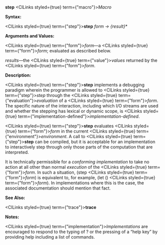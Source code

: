 **step** <ClLinks styled={true} term={"macro"}><i>Macro</i></ClLinks> 



**Syntax:** 



<ClLinks styled={true} term={"step"}><b>step</b></ClLinks> *form → \{result\}*\* 



**Arguments and Values:** 



<ClLinks styled={true} term={"form"}><i>form</i></ClLinks>—a <ClLinks styled={true} term={"form"}><i>form</i></ClLinks>; evaluated as described below. 



*results*—the <ClLinks styled={true} term={"value"}><i>values</i></ClLinks> returned by the <ClLinks styled={true} term={"form"}><i>form</i></ClLinks>. 



**Description:** 



<ClLinks styled={true} term={"step"}><b>step</b></ClLinks> implements a debugging paradigm wherein the programmer is allowed to <ClLinks styled={true} term={"step"}><i>step</i></ClLinks> through the <ClLinks styled={true} term={"evaluation"}><i>evaluation</i></ClLinks> of a <ClLinks styled={true} term={"form"}><i>form</i></ClLinks>. The specific nature of the interaction, including which I/O streams are used and whether the stepping has lexical or dynamic scope, is <ClLinks styled={true} term={"implementation-defined"}><i>implementation-defined</i></ClLinks>. 







 



 



<ClLinks styled={true} term={"step"}><b>step</b></ClLinks> evaluates <ClLinks styled={true} term={"form"}><i>form</i></ClLinks> in the current <ClLinks styled={true} term={"environment"}><i>environment</i></ClLinks>. A call to <ClLinks styled={true} term={"step"}><b>step</b></ClLinks> can be compiled, but it is acceptable for an implementation to interactively step through only those parts of the computation that are interpreted. 



It is technically permissible for a *conforming implementation* to take no action at all other than normal *execution* of the <ClLinks styled={true} term={"form"}><i>form</i></ClLinks>. In such a situation, (step <ClLinks styled={true} term={"form"}><i>form</i></ClLinks>) is equivalent to, for example, (let () <ClLinks styled={true} term={"form"}><i>form</i></ClLinks>). In implementations where this is the case, the associated documentation should mention that fact. 



**See Also:** 



<ClLinks styled={true} term={"trace"}><b>trace</b></ClLinks> 



**Notes:** 



<ClLinks styled={true} term={"implementation"}><i>Implementations</i></ClLinks> are encouraged to respond to the typing of ? or the pressing of a “help key” by providing help including a list of commands. 



